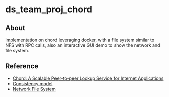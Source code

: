 # ds_team_proj_chord

## About
implementation on chord leveraging docker, with a file system similar to NFS with RPC calls, also an interactive GUI demo to show the network and file system.

## Reference
- [Chord: A Scalable Peer-to-peer Lookup Service for Internet Applications](https://pdos.csail.mit.edu/papers/chord:sigcomm01/chord_sigcomm.pdf)
- [Consistency model](https://en.wikipedia.org/wiki/Consistency_model)
- [Network File System](http://pages.cs.wisc.edu/~remzi/OSTEP/dist-nfs.pdf)
